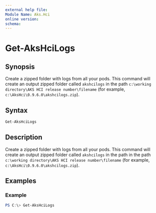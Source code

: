 ```yaml
---
external help file: 
Module Name: Aks.Hci
online version: 
schema: 
---
```


# Get-AksHciLogs

## Synopsis
Create a zipped folder with logs from all your pods. This command will create an output zipped folder called `akshcilogs` in the path `c:\working directory\AKS HCI release number\filename` (for example, `c:\AksHci\0.9.6.0\akshcilogs.zip`). 

## Syntax

```powershell
Get-AksHciLogs
```

## Description
Create a zipped folder with logs from all your pods. This command will create an output zipped folder called `akshcilogs` in the path in the path `c:\working directory\AKS HCI release number\filename` (for example, `c:\AksHci\0.9.6.0\akshcilogs.zip`).

## Examples

### Example
```powershell
PS C:\> Get-AksHciLogs
```